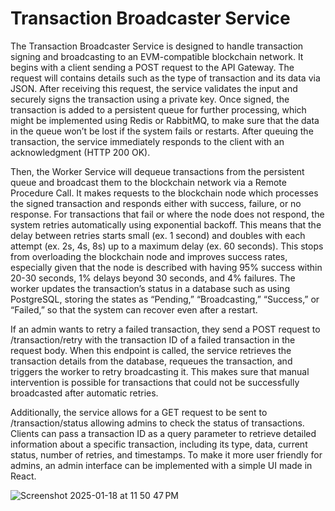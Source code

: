 # Transaction Broadcaster Service

The Transaction Broadcaster Service is designed to handle transaction signing and broadcasting to an EVM-compatible blockchain network. It begins with a client sending a POST request to the API Gateway. The request will contains details such as the type of transaction and its data via JSON. After receiving this request, the service validates the input and securely signs the transaction using a private key. Once signed, the transaction is added to a persistent queue for further processing, which might be implemented using Redis or RabbitMQ, to make sure that the data in the queue won’t be lost if the system fails or restarts. After queuing the transaction, the service immediately responds to the client with an acknowledgment (HTTP 200 OK).

Then, the Worker Service will dequeue transactions from the persistent queue and broadcast them to the blockchain network via a Remote Procedure Call. It makes requests to the blockchain node which processes the signed transaction and responds either with success, failure, or no response. For transactions that fail or where the node does not respond, the system retries automatically using exponential backoff. This means that the delay between retries starts small (ex. 1 second) and doubles with each attempt (ex. 2s, 4s, 8s) up to a maximum delay (ex. 60 seconds). This stops from overloading the blockchain node and improves success rates, especially given that the node is described with having 95% success within 20-30 seconds, 1% delays beyond 30 seconds, and 4% failures. The worker updates the transaction’s status in a database such as using PostgreSQL, storing the states as “Pending,” “Broadcasting,” “Success,” or “Failed,” so that the system can recover even after a restart.

If an admin wants to retry a failed transaction, they send a POST request to /transaction/retry with the transaction ID of a failed transaction in the request body. When this endpoint is called, the service retrieves the transaction details from the database, requeues the transaction, and triggers the worker to retry broadcasting it. This makes sure that manual intervention is possible for transactions that could not be successfully broadcasted after automatic retries.

Additionally, the service allows for a GET request to be sent to /transaction/status allowing admins to check the status of transactions. Clients can pass a transaction ID as a query parameter to retrieve detailed information about a specific transaction, including its type, data, current status, number of retries, and timestamps. To make it more user friendly for admins, an admin interface can be implemented with a simple UI made in React.

![Screenshot 2025-01-18 at 11 50 47 PM](https://github.com/user-attachments/assets/296b9701-611c-4f8a-8906-1e41fa025051)

